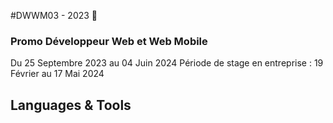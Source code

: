 #DWWM03 - 2023 👋
### Promo Développeur Web et Web Mobile  
Du 25 Septembre 2023 au 04 Juin 2024
Période de stage en entreprise : 19 Février au 17 Mai 2024


## Languages & Tools 
<!--

**Here are some ideas to get you started:**

🙋‍♀️ A short introduction - what is your organization all about?
🌈 Contribution guidelines - how can the community get involved?
👩‍💻 Useful resources - where can the community find your docs? Is there anything else the community should know?
🍿 Fun facts - what does your team eat for breakfast?
🧙 Remember, you can do mighty things with the power of [Markdown](https://docs.github.com/github/writing-on-github/getting-started-with-writing-and-formatting-on-github/basic-writing-and-formatting-syntax)
-->
